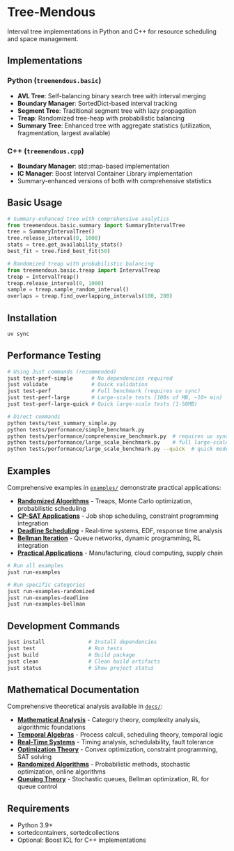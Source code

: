 # Tree-Mendous

Interval tree implementations in Python and C++ for resource scheduling and space management.

## Implementations

### Python (`treemendous.basic`)
- **AVL Tree**: Self-balancing binary search tree with interval merging
- **Boundary Manager**: SortedDict-based interval tracking  
- **Segment Tree**: Traditional segment tree with lazy propagation
- **Treap**: Randomized tree-heap with probabilistic balancing
- **Summary Tree**: Enhanced tree with aggregate statistics (utilization, fragmentation, largest available)

### C++ (`treemendous.cpp`)
- **Boundary Manager**: std::map-based implementation
- **IC Manager**: Boost Interval Container Library implementation
- Summary-enhanced versions of both with comprehensive statistics

## Basic Usage

```python
# Summary-enhanced tree with comprehensive analytics
from treemendous.basic.summary import SummaryIntervalTree
tree = SummaryIntervalTree()
tree.release_interval(0, 1000)
stats = tree.get_availability_stats()
best_fit = tree.find_best_fit(50)

# Randomized treap with probabilistic balancing  
from treemendous.basic.treap import IntervalTreap
treap = IntervalTreap()
treap.release_interval(0, 1000)
sample = treap.sample_random_interval()
overlaps = treap.find_overlapping_intervals(100, 200)
```

## Installation

```bash
uv sync
```

## Performance Testing

```bash
# Using Just commands (recommended)
just test-perf-simple      # No dependencies required
just validate              # Quick validation
just test-perf             # Full benchmark (requires uv sync)
just test-perf-large       # Large-scale tests (100s of MB, ~10+ min)
just test-perf-large-quick # Quick large-scale tests (1-50MB)

# Direct commands
python tests/test_summary_simple.py
python tests/performance/simple_benchmark.py
python tests/performance/comprehensive_benchmark.py  # requires uv sync
python tests/performance/large_scale_benchmark.py    # full large-scale tests
python tests/performance/large_scale_benchmark.py --quick  # quick mode
```

## Examples

Comprehensive examples in [`examples/`](examples/) demonstrate practical applications:
- **[Randomized Algorithms](examples/randomized_algorithms/)** - Treaps, Monte Carlo optimization, probabilistic scheduling
- **[CP-SAT Applications](examples/cp_sat_applications/)** - Job shop scheduling, constraint programming integration  
- **[Deadline Scheduling](examples/deadline_scheduling/)** - Real-time systems, EDF, response time analysis
- **[Bellman Iteration](examples/bellman_iteration/)** - Queue networks, dynamic programming, RL integration
- **[Practical Applications](examples/practical_applications/)** - Manufacturing, cloud computing, supply chain

```bash
# Run all examples
just run-examples

# Run specific categories  
just run-examples-randomized
just run-examples-deadline
just run-examples-bellman
```

## Development Commands

```bash
just install              # Install dependencies
just test                 # Run tests
just build                # Build package
just clean                # Clean build artifacts
just status               # Show project status
```

## Mathematical Documentation

Comprehensive theoretical analysis available in [`docs/`](docs/):
- **[Mathematical Analysis](MATHEMATICAL_ANALYSIS.md)** - Category theory, complexity analysis, algorithmic foundations
- **[Temporal Algebras](docs/TEMPORAL_ALGEBRAS_SCHEDULING.md)** - Process calculi, scheduling theory, temporal logic
- **[Real-Time Systems](docs/REALTIME_SYSTEMS_THEORY.md)** - Timing analysis, schedulability, fault tolerance
- **[Optimization Theory](docs/OPTIMIZATION_CP_SAT.md)** - Convex optimization, constraint programming, SAT solving
- **[Randomized Algorithms](docs/RANDOMIZED_ALGORITHMS.md)** - Probabilistic methods, stochastic optimization, online algorithms
- **[Queuing Theory](docs/QUEUING_THEORY_OPTIMIZATION.md)** - Stochastic queues, Bellman optimization, RL for queue control

## Requirements

- Python 3.9+
- sortedcontainers, sortedcollections
- Optional: Boost ICL for C++ implementations